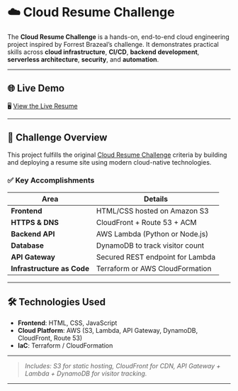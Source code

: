 # ☁️ Cloud Resume Challenge

The **Cloud Resume Challenge** is a hands-on, end-to-end cloud engineering project inspired by Forrest Brazeal’s challenge. It demonstrates practical skills across **cloud infrastructure**, **CI/CD**, **backend development**, **serverless architecture**, **security**, and **automation**.

---

## 🌐 Live Demo

🖥️ [View the Live Resume](https://d2da082ezlvl69.cloudfront.net)

---

## 📌 Challenge Overview

This project fulfills the original [Cloud Resume Challenge](https://cloudresumechallenge.dev) criteria by building and deploying a resume site using modern cloud-native technologies.

### ✅ Key Accomplishments

| Area                  | Details |
|-----------------------|---------|
| **Frontend**          | HTML/CSS hosted on Amazon S3 |
| **HTTPS & DNS**       | CloudFront + Route 53 + ACM |
| **Backend API**       | AWS Lambda (Python or Node.js) |
| **Database**          | DynamoDB to track visitor count |
| **API Gateway**       | Secured REST endpoint for Lambda |
| **Infrastructure as Code** | Terraform or AWS CloudFormation |


---

## 🛠️ Technologies Used

- **Frontend**: HTML, CSS, JavaScript
- **Cloud Platform**: AWS (S3, Lambda, API Gateway, DynamoDB, CloudFront, Route 53)
- **IaC**: Terraform / CloudFormation

---


> *Includes: S3 for static hosting, CloudFront for CDN, API Gateway + Lambda + DynamoDB for visitor tracking.*

---


